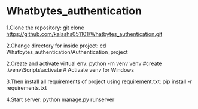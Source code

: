 # Whatbytes_authentication

1.Clone the repository:
git clone https://github.com/kalashs051101/Whatbytes_authentication.git

2.Change directory for inside project:
cd Whatbytes_authentication/Authentication_project           

2.Create and activate virtual env:
python -m venv venv  #create
.\venv\Scripts\activate   # Activate venv for Windows

3.Then install all requirements of project using requirement.txt:
pip install -r requirements.txt

4.Start server:
python manage.py runserver
